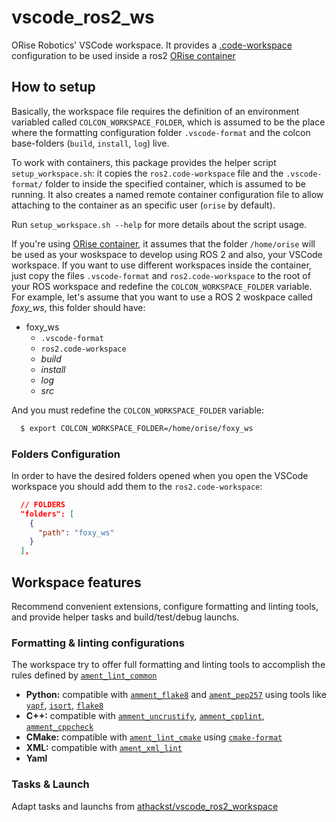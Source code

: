 # vscode_ros2_ws

ORise Robotics' VSCode workspace. It provides a [.code-workspace](https://code.visualstudio.com/docs/editor/multi-root-workspaces) configuration to be used inside a ros2 [ORise container](https://github.com/orise-robotics/ros_ws)

## How to setup

Basically, the workspace file requires the definition of an environment variabled called `COLCON_WORKSPACE_FOLDER`, which is assumed to be the place where the formatting configuration folder `.vscode-format` and the colcon base-folders (`build`, `install`, `log`) live.

To work with containers, this package provides the helper script `setup_workspace.sh`: it copies the `ros2.code-workspace` file and the `.vscode-format/` folder to inside the specified container, which is assumed to be running. It also creates a named remote container configuration file to allow attaching to the container as an specific user (`orise` by default).

Run `setup_workspace.sh --help` for more details about the script usage.

If you're using [ORise container](https://github.com/orise-robotics/ros_ws), it assumes that the folder `/home/orise` will be used as your woskspace to develop using ROS 2 and also, your VSCode workspace. If you want to use different workspaces inside the container, just copy the files `.vscode-format` and `ros2.code-workspace` to the root of your ROS workspace and redefine the `COLCON_WORKSPACE_FOLDER` variable. For example, let's assume that you want to use a ROS 2 woskpace called *foxy_ws*, this folder should have:

- foxy_ws
  - `.vscode-format`
  - `ros2.code-workspace`
  - *build*
  - *install*
  - *log*
  - *src*

And you must redefine the `COLCON_WORKSPACE_FOLDER` variable:

```sh
  $ export COLCON_WORKSPACE_FOLDER=/home/orise/foxy_ws
```

### Folders Configuration

In order to have the desired folders opened when you open the VSCode workspace you should add them to the `ros2.code-workspace`:

```json
  // FOLDERS
  "folders": [
    {
      "path": "foxy_ws"
    }
  ],
```

## Workspace features

Recommend convenient extensions, configure formatting and linting tools, and provide helper tasks and build/test/debug launchs.

### Formatting & linting configurations

The workspace try to offer full formatting and linting tools to accomplish the rules defined by [`ament_lint_common`](https://github.com/ament/ament_lint/tree/master/ament_lint_common)

- **Python:** compatible with [`amment_flake8`](https://github.com/ament/ament_lint/tree/master/ament_flake8) and [`ament_pep257`](https://github.com/ament/ament_lint/tree/master/ament_pep257) using tools like [`yapf`](https://github.com/google/yapf), [`isort`](https://pycqa.github.io/isort/), [`flake8`](https://flake8.pycqa.org/en/latest/)
- **C++:** compatible with [`amment_uncrustify`](https://github.com/ament/ament_lint/tree/master/amment_uncrustify), [`amment_cpplint`](https://github.com/ament/ament_lint/tree/master/amment_cpplint), [`amment_cppcheck`](https://github.com/ament/ament_lint/tree/master/amment_cppcheck)
- **CMake:** compatible with [`ament_lint_cmake`](https://github.com/ament/ament_lint/tree/master/ament_lint_cmake) using [`cmake-format`](https://marketplace.visualstudio.com/items?itemName=cheshirekow.cmake-format)
- **XML:** compatible with [`ament_xml_lint`](https://github.com/ament/ament_lint/tree/master/ament_xml_lint)
- **Yaml**

### Tasks & Launch

Adapt tasks and launchs from [athackst/vscode_ros2_workspace](https://github.com/athackst/vscode_ros2_workspace)

